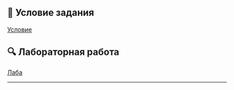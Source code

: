 ## 📄 Условие задания  
[Условие](./docs/lab1-task.pdf)  

## 🔍 Лабораторная работа  
[Лаба](.lab-1/notebooks/lab-1.ipynb)  

---
